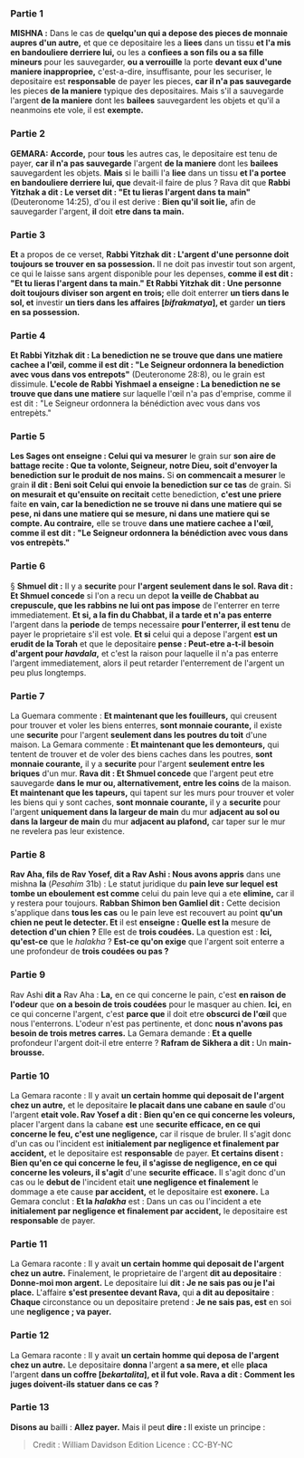 
### Partie 1
<strong>MISHNA :</strong> Dans le cas de <b>quelqu'un qui a depose des pieces de monnaie aupres d'un autre,</b> et que ce depositaire les a <b>liees</b> dans un tissu <b>et l'a mis en bandouliere derriere lui,</b> ou les a <b>confiees a son fils ou a sa fille mineurs</b> pour les sauvegarder, <b>ou a verrouille</b> la porte <b>devant eux d'une maniere inappropriee,</b> c'est-a-dire, insuffisante, pour les securiser, le depositaire est <b>responsable</b> de payer les pieces, <b>car il n'a pas sauvegarde</b> les pieces <b>de la maniere</b> typique des depositaires. Mais s'il a sauvegarde</b> l'argent <b>de la maniere</b> dont les <b>bailees</b> sauvegardent les objets et qu'il a neanmoins ete vole, il est <b>exempte.</b>

### Partie 2
<strong>GEMARA:</strong> <b>Accorde,</b> pour <b>tous</b> les autres cas, le depositaire est tenu de payer, <b>car il n'a pas sauvegarde</b> l'argent <b>de la maniere</b> dont les <b>bailees</b> sauvegardent les objets. <b>Mais</b> si le bailli l'a <b>liee</b> dans un tissu <b>et l'a portee en bandouliere derriere lui, que</b> devait-il faire de plus ? Rava dit</b> que <b>Rabbi Yitzhak a dit : Le verset dit : "Et tu lieras l'argent dans ta main"</b> (Deuteronome 14:25), d'ou il est derive : <b>Bien qu'il soit lie,</b> afin de sauvegarder l'argent, <b>il</b> doit <b>etre dans ta main.</b>

### Partie 3
<b>Et</b> a propos de ce verset, <b>Rabbi Yitzhak dit : L'argent d'une personne doit toujours se trouver en sa possession.</b> Il ne doit pas investir tout son argent, ce qui le laisse sans argent disponible pour les depenses, <b>comme il est dit : "Et tu lieras l'argent dans ta main." Et Rabbi Yitzhak dit : Une personne doit toujours diviser son argent en trois;</b> elle doit enterrer <b>un tiers dans le sol, et</b> investir <b>un tiers dans les affaires [<i>bifrakmatya</i>], et</b> garder <b>un tiers en sa possession.</b>

### Partie 4
<b>Et Rabbi Yitzhak dit : La benediction ne se trouve que dans une matiere cachee a l'œil, comme il est dit : "Le Seigneur ordonnera la benediction avec vous dans vos entrepots"</b> (Deuteronome 28:8), ou le grain est dissimule. <b>L'ecole de Rabbi Yishmael a enseigne : La benediction ne se trouve que dans une matiere</b> sur laquelle l'œil n'a pas d'emprise, comme il est dit : "Le Seigneur ordonnera la bénédiction avec vous dans vos entrepèts."</b>

### Partie 5
<b>Les Sages ont enseigne : Celui qui va mesurer</b> le grain sur <b>son aire de battage recite : Que ta volonte, Seigneur, notre Dieu, soit d'envoyer la benediction sur le produit de nos mains.</b> Si <b>on commencait a mesurer</b> le grain <b>il dit : Beni soit Celui qui envoie la benediction sur ce tas</b> de grain. Si <b>on mesurait et qu'ensuite on recitait</b> cette benediction, <b>c'est une priere</b> faite <b>en vain, car la benediction ne se trouve ni dans une matiere qui se pese, ni dans une matiere qui se mesure, ni dans une matiere qui se compte. Au contraire,</b> elle se trouve <b>dans une matiere cachee a l'œil, comme il est dit : "Le Seigneur ordonnera la bénédiction avec vous dans vos entrepèts."</b>

### Partie 6
§ <b>Shmuel dit :</b> Il y a <b>securite</b> pour <b>l'argent seulement dans le sol. Rava dit : Et Shmuel concede</b> si l'on a recu un depot <b>la veille de Chabbat au crepuscule, que les rabbins ne lui ont pas impose</b> de l'enterrer en terre immediatement. <b>Et si, a la fin du Chabbat, il a tarde et n'a pas enterre</b> l'argent dans la <b>periode</b> de temps necessaire <b>pour l'enterrer, il est tenu</b> de payer le proprietaire s'il est vole. <b>Et si</b> celui qui a depose l'argent <b>est un erudit de la Torah</b> et que le depositaire <b>pense : Peut-etre a-t-il besoin d'argent pour <i>havdala</i>,</b> et c'est la raison pour laquelle il n'a pas enterre l'argent immediatement, alors il peut retarder l'enterrement de l'argent un peu plus longtemps.

### Partie 7
La Guemara commente : <b>Et maintenant que les fouilleurs,</b> qui creusent pour trouver et voler les biens enterres, <b>sont monnaie courante,</b> il existe une <b>securite</b> pour l'argent <b>seulement dans les poutres du toit</b> d'une maison. La Gemara commente : <b>Et maintenant que les demonteurs,</b> qui tentent de trouver et de voler des biens caches dans les poutres, <b>sont monnaie courante,</b> il y a <b>securite</b> pour l'argent <b>seulement entre les briques</b> d'un mur. <b>Rava dit : Et Shmuel concede</b> que l'argent peut etre sauvegarde <b>dans le mur ou, alternativement, entre les coins</b> de la maison. <b>Et maintenant que les tapeurs,</b> qui tapent sur les murs pour trouver et voler les biens qui y sont caches, <b>sont monnaie courante,</b> il y a <b>securite</b> pour l'argent <b>uniquement dans la largeur de main</b> du mur <b>adjacent au sol ou dans la largeur de main</b> du mur <b>adjacent au plafond,</b> car taper sur le mur ne revelera pas leur existence.

### Partie 8
<b>Rav Aha, fils de Rav Yosef, dit a Rav Ashi : Nous avons appris</b> dans une mishna <b>la</b> (<i>Pesahim</i> 31b) : Le statut juridique du <b>pain leve sur lequel est tombe un eboulement est comme</b> celui du pain leve qui a ete <b>elimine,</b> car il y restera pour toujours. <b>Rabban Shimon ben Gamliel dit :</b> Cette decision s'applique dans <b>tous les cas</b> ou le pain leve est recouvert au point <b>qu'un chien ne peut le detecter. Et</b> il est <b>enseigne : Quelle est la</b> mesure de <b>detection d'un chien ?</b> Elle est de <b>trois coudées.</b> La question est : <b>Ici, qu'est-ce</b> que le <i>halakha</i> ? <b>Est-ce qu'on exige</b> que l'argent soit enterre a une profondeur de <b>trois coudées ou pas ?</b>

### Partie 9
Rav Ashi <b>dit a</b> Rav Aha : <b>La,</b> en ce qui concerne le pain, c'est <b>en raison de l'odeur</b> que <b>on a besoin de trois coudées</b> pour le masquer au chien. <b>Ici,</b> en ce qui concerne l'argent, c'est <b>parce que</b> il doit etre <b>obscurci de l'œil</b> que nous l'enterrons. L'odeur n'est pas pertinente, et donc <b>nous n'avons pas besoin de trois metres carres.</b> La Gemara demande : <b>Et a quelle</b> profondeur l'argent doit-il etre enterre ? <b>Rafram de Sikhera a dit : </b> Un <b>main-brousse.</b>

### Partie 10
La Gemara raconte : Il y avait <b>un certain homme qui deposait de l'argent chez un autre,</b> et le depositaire <b>le placait dans une cabane en saule</b> d'ou l'argent <b>etait vole. Rav Yosef a dit : Bien qu'en ce qui concerne les voleurs,</b> placer l'argent dans la cabane <b>est</b> une <b>securite efficace, en ce qui concerne le feu, c'est une negligence,</b> car il risque de bruler. Il s'agit donc d'un cas ou l'incident est <b>initialement par negligence et finalement par accident,</b> et le depositaire est <b>responsable</b> de payer. <b>Et certains disent : Bien qu'en ce qui concerne le feu, il s'agisse de negligence, en ce qui concerne les voleurs, il s'agit</b> d'une <b>securite efficace.</b> Il s'agit donc d'un cas ou le <b>debut de</b> l'incident etait <b>une negligence et finalement</b> le dommage a ete cause <b>par accident,</b> et le depositaire est <b>exonere.</b> La Gemara conclut : <b>Et la <i>halakha</i></b> est : Dans un cas ou l'incident a ete <b>initialement par negligence et finalement par accident,</b> le depositaire est <b>responsable</b> de payer.

### Partie 11
La Gemara raconte : Il y avait <b>un certain homme qui deposait de l'argent chez un autre.</b> Finalement, le proprietaire de l'argent <b>dit au depositaire</b> : <b>Donne-moi mon argent.</b> Le depositaire lui <b>dit : Je ne sais pas ou je l'ai place.</b> L'affaire <b>s'est presentee devant Rava,</b> qui <b>a dit au depositaire</b> : <b>Chaque</b> circonstance ou un depositaire pretend : <b>Je ne sais pas, est</b> en soi une <b>negligence ; va payer.</b>

### Partie 12
La Gemara raconte : Il y avait <b>un certain homme qui deposa de l'argent chez un autre.</b> Le depositaire <b>donna</b> l'argent <b>a sa mere, et</b> elle <b>placa</b> l'argent <b>dans un coffre [<i>bekartalita</i>], et il fut vole. Rava a dit : Comment les juges doivent-ils statuer dans ce cas ?</b>

### Partie 13
<b>Disons au</b> bailli : <b>Allez payer.</b> Mais il peut <b>dire : </b> Il existe un principe :

>Credit : William Davidson Edition
>Licence : CC-BY-NC